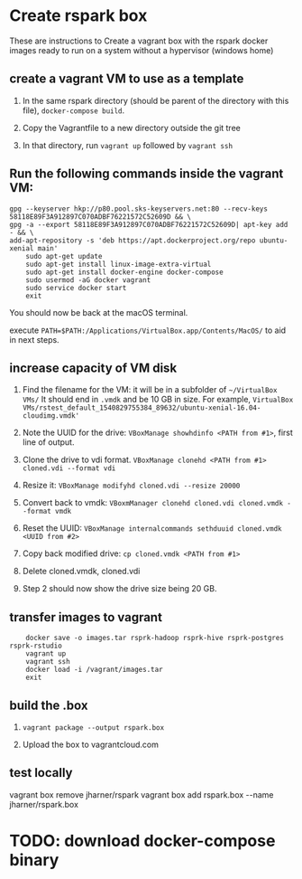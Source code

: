 # Create rspark box

These are instructions to Create a vagrant box with the rspark docker images ready to run on a system without a hypervisor (windows home)

## create a vagrant VM to use as a template

1. In the same rspark directory (should be parent of the directory with this file), `docker-compose build`.

2. Copy the Vagrantfile to a new directory outside the git tree

3. In that directory, run `vagrant up` followed by `vagrant ssh`

## Run the following commands inside the vagrant VM:


    gpg --keyserver hkp://p80.pool.sks-keyservers.net:80 --recv-keys 58118E89F3A912897C070ADBF76221572C52609D && \
    gpg -a --export 58118E89F3A912897C070ADBF76221572C52609D| apt-key add - && \
    add-apt-repository -s 'deb https://apt.dockerproject.org/repo ubuntu-xenial main'
		sudo apt-get update
		sudo apt-get install linux-image-extra-virtual
		sudo apt-get install docker-engine docker-compose
		sudo usermod -aG docker vagrant
		sudo service docker start
		exit

You should now be back at the macOS terminal.

execute `PATH=$PATH:/Applications/VirtualBox.app/Contents/MacOS/` to aid in next steps.

## increase capacity of VM disk

1. Find the filename for the VM: it will be in a subfolder of `~/VirtualBox VMs/` It should end in `.vmdk` and be 10 GB in size. For example, `VirtualBox VMs/rstest_default_1540829755384_89632/ubuntu-xenial-16.04-cloudimg.vmdk'`

2. Note the UUID for the drive: `VBoxManage showhdinfo <PATH from #1>`, first line of output.

3. Clone the drive to vdi format. `VBoxManage clonehd <PATH from #1> cloned.vdi --format vdi`

4. Resize it: `VBoxManage modifyhd cloned.vdi --resize 20000`

5. Convert back to vmdk: `VBoxmManager clonehd cloned.vdi cloned.vmdk --format vmdk`

6. Reset the UUID: `VBoxManage internalcommands sethduuid cloned.vmdk <UUID from #2>`

7. Copy back modified drive: `cp cloned.vmdk <PATH from #1>`

8. Delete cloned.vmdk, cloned.vdi

9. Step 2 should now show the drive size being 20 GB.

## transfer images to vagrant

		docker save -o images.tar rsprk-hadoop rsprk-hive rsprk-postgres rsprk-rstudio
		vagrant up
		vagrant ssh
		docker load -i /vagrant/images.tar
		exit

## build the .box

1. `vagrant package --output rspark.box`
	
2. Upload the box to vagrantcloud.com

## test locally

vagrant box remove jharner/rspark
vagrant box add rspark.box --name jharner/rspark.box


# TODO: download docker-compose binary

